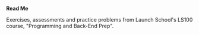 <b>Read Me</b>
<p>
Exercises, assessments and practice problems from Launch School's LS100 course, "Programming and Back-End Prep".
</p>
